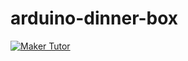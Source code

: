 # arduino-dinner-box

[![Maker Tutor](https://img.youtube.com/vi/PfGUz6wkbeI/0.jpg)](https://www.youtube.com/watch?v=PfGUz6wkbeI)
